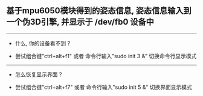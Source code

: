 
## 基于mpu6050模块得到的姿态信息, 姿态信息输入到一个伪3D引擎, 并显示于 /dev/fb0 设备中

---

* 什么, 你的设备看不到 ?

* 尝试组合键"ctrl+alt+f1" 或者 命令行输入"sudo init 3 &" 切换命令行显示模式

---

* 怎么恢复显示界面 ?

* 尝试组合键"ctrl+alt+f7" 或者 命令行输入"sudo init 5 &" 切换界面显示模式
